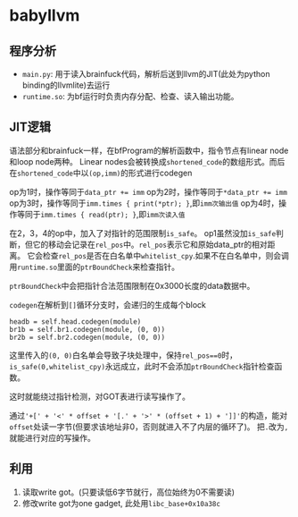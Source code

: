 # babyllvm

## 程序分析

- `main.py`: 用于读入brainfuck代码，解析后送到llvm的JIT(此处为python binding的llvmlite)去运行
- `runtime.so`: 为bf运行时负责内存分配、检查、读入输出功能。

## JIT逻辑

语法部分和brainfuck一样，在bfProgram的解析函数中，指令节点有linear node和loop node两种。
Linear nodes会被转换成`shortened_code`的数组形式。而后在`shortened_code`中以`(op,imm)`的形式进行codegen

op为1时，操作等同于`data_ptr += imm`
op为2时，操作等同于`*data_ptr += imm`
op为3时，操作等同于`imm.times { print(*ptr); }`,即`imm次输出值`
op为4时，操作等同于`imm.times { read(ptr); }`,即`imm次读入值`

在2，3，4的op中，加入了对指针的范围限制`is_safe`。
op1虽然没加`is_safe`判断，但它的移动会记录在`rel_pos`中。`rel_pos`表示它和原始data_ptr的相对距离。
它会检查`rel_pos`是否在白名单中`whitelist_cpy`.如果不在白名单中，则会调用`runtime.so`里面的`ptrBoundCheck`来检查指针。

`ptrBoundCheck`中会把指针合法范围限制在0x3000长度的data数据中。


`codegen`在解析到`[]`循环分支时，会递归的生成每个block
```
headb = self.head.codegen(module)
br1b = self.br1.codegen(module, (0, 0))
br2b = self.br2.codegen(module, (0, 0))
```
这里传入的`(0, 0)`白名单会导致子块处理中，保持`rel_pos==0`时，`is_safe(0,whitelist_cpy)`永远成立，此时不会添加`ptrBoundCheck`指针检查函数。

这时就能绕过指针检测，对GOT表进行读写操作了。


通过`'+[' + '<' * offset + '[.' + '>' * (offset + 1) + ']]'`的构造，能对`offset`处读一字节(但要求该地址非0，否则就进入不了内层的循环了)。
把`.`改为`,`就能进行对应的写操作。

## 利用
1. 读取write got。(只要读低6字节就行，高位始终为0不需要读)
2. 修改write got为one gadget, 此处用`libc_base+0x10a38c`